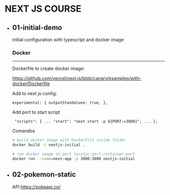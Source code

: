 # NEXT JS COURSE

- ## 01-initial-demo

  initial configuration with typescript and docker image

  ### Docker

  ***

  Dockerfile to create docker image:

  https://github.com/vercel/next.js/blob/canary/examples/with-docker/Dockerfile

  Add to next js config:

  `experimental: { outputStandalone: true, },`

  Add port to start script

  ` "scripts": { ... "start": "next start -p ${PORT:=3000}", ... },`

  Comandos

  ```bash
  # build docker image with DockerFile inside folder
  docker build -t nextjs-initial .

  # run docker image in port localpc-port:container-port
  docker run --name=next-app -p 3000:3000 nextjs-initial
  ```

- ## 02-pokemon-static
  API
  https://pokeapi.co/

